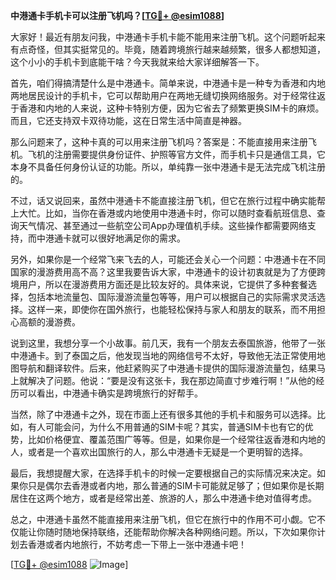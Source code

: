 **中港通卡手机卡可以注册飞机吗？[[TG💪+ @esim1088](https://t.me/s/esim1088)]**

大家好！最近有朋友问我，中港通卡手机卡能不能用来注册飞机。这个问题听起来有点奇怪，但其实挺常见的。毕竟，随着跨境旅行越来越频繁，很多人都想知道，这个小小的手机卡到底能干啥？今天我就来给大家详细解答一下。

首先，咱们得搞清楚什么是中港通卡。简单来说，中港通卡是一种专为香港和内地两地居民设计的手机卡，它可以帮助用户在两地无缝切换网络服务。对于经常往返于香港和内地的人来说，这种卡特别方便，因为它省去了频繁更换SIM卡的麻烦。而且，它还支持双卡双待功能，这在日常生活中简直是神器。

那么问题来了，这种卡真的可以用来注册飞机吗？答案是：不能直接用来注册飞机。飞机的注册需要提供身份证件、护照等官方文件，而手机卡只是通信工具，它本身不具备任何身份认证的功能。所以，单纯靠一张中港通卡是无法完成飞机注册的。

不过，话又说回来，虽然中港通卡不能直接注册飞机，但它在旅行过程中确实能帮上大忙。比如，当你在香港或内地使用中港通卡时，你可以随时查看航班信息、查询天气情况、甚至通过一些航空公司App办理值机手续。这些操作都需要网络支持，而中港通卡就可以很好地满足你的需求。

另外，如果你是一个经常飞来飞去的人，可能还会关心一个问题：中港通卡在不同国家的漫游费用高不高？这里我要告诉大家，中港通卡的设计初衷就是为了方便跨境用户，所以在漫游费用方面还是比较友好的。具体来说，它提供了多种套餐选择，包括本地流量包、国际漫游流量包等等，用户可以根据自己的实际需求灵活选择。这样一来，即使你在国外旅行，也能轻松保持与家人和朋友的联系，而不用担心高额的漫游费。

说到这里，我想分享一个小故事。前几天，我有一个朋友去泰国旅游，他带了一张中港通卡。到了泰国之后，他发现当地的网络信号不太好，导致他无法正常使用地图导航和翻译软件。后来，他赶紧购买了中港通卡提供的国际漫游流量包，结果马上就解决了问题。他说：“要是没有这张卡，我在那边简直寸步难行啊！”从他的经历可以看出，中港通卡确实是跨境旅行的好帮手。

当然，除了中港通卡之外，现在市面上还有很多其他的手机卡和服务可以选择。比如，有人可能会问，为什么不用普通的SIM卡呢？其实，普通SIM卡也有它的优势，比如价格便宜、覆盖范围广等等。但是，如果你是一个经常往返香港和内地的人，或者是一个喜欢出国旅行的人，那么中港通卡无疑是一个更明智的选择。

最后，我想提醒大家，在选择手机卡的时候一定要根据自己的实际情况来决定。如果你只是偶尔去香港或者内地，那么普通的SIM卡可能就足够了；但如果你是长期居住在这两个地方，或者是经常出差、旅游的人，那么中港通卡绝对值得考虑。

总之，中港通卡虽然不能直接用来注册飞机，但它在旅行中的作用不可小觑。它不仅能让你随时随地保持联络，还能帮助你解决各种网络问题。所以，下次如果你计划去香港或者内地旅行，不妨考虑一下带上一张中港通卡吧！

[[TG💪+ @esim1088](https://t.me/s/esim1088) ![Image](https://i.postimg.cc/4NQfJmqS/Snipaste-2025-05-13-00-14-12.png)]